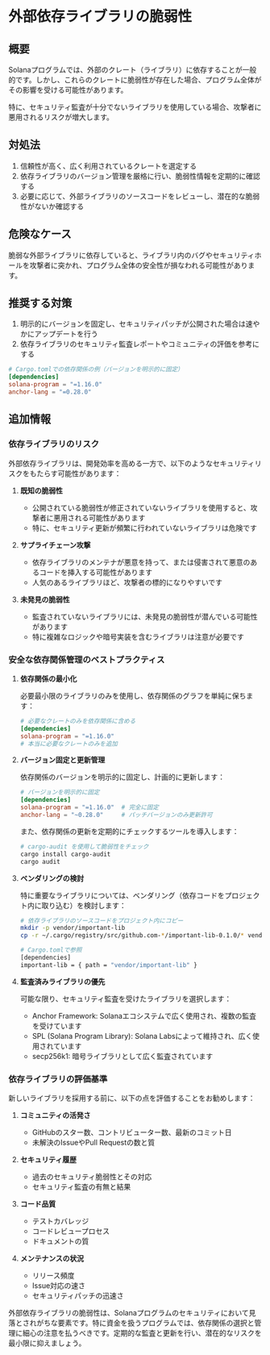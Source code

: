 # 外部依存ライブラリの脆弱性

## 概要

Solanaプログラムでは、外部のクレート（ライブラリ）に依存することが一般的です。しかし、これらのクレートに脆弱性が存在した場合、プログラム全体がその影響を受ける可能性があります。

特に、セキュリティ監査が十分でないライブラリを使用している場合、攻撃者に悪用されるリスクが増大します。

## 対処法

1. 信頼性が高く、広く利用されているクレートを選定する
2. 依存ライブラリのバージョン管理を厳格に行い、脆弱性情報を定期的に確認する
3. 必要に応じて、外部ライブラリのソースコードをレビューし、潜在的な脆弱性がないか確認する

## 危険なケース

脆弱な外部ライブラリに依存していると、ライブラリ内のバグやセキュリティホールを攻撃者に突かれ、プログラム全体の安全性が損なわれる可能性があります。

## 推奨する対策

1. 明示的にバージョンを固定し、セキュリティパッチが公開された場合は速やかにアップデートを行う
2. 依存ライブラリのセキュリティ監査レポートやコミュニティの評価を参考にする

```toml
# Cargo.tomlでの依存関係の例（バージョンを明示的に固定）
[dependencies]
solana-program = "=1.16.0"
anchor-lang = "=0.28.0"
```

## 追加情報

### 依存ライブラリのリスク

外部依存ライブラリは、開発効率を高める一方で、以下のようなセキュリティリスクをもたらす可能性があります：

1. **既知の脆弱性**
   - 公開されている脆弱性が修正されていないライブラリを使用すると、攻撃者に悪用される可能性があります
   - 特に、セキュリティ更新が頻繁に行われていないライブラリは危険です

2. **サプライチェーン攻撃**
   - 依存ライブラリのメンテナが悪意を持って、または侵害されて悪意のあるコードを挿入する可能性があります
   - 人気のあるライブラリほど、攻撃者の標的になりやすいです

3. **未発見の脆弱性**
   - 監査されていないライブラリには、未発見の脆弱性が潜んでいる可能性があります
   - 特に複雑なロジックや暗号実装を含むライブラリは注意が必要です

### 安全な依存関係管理のベストプラクティス

1. **依存関係の最小化**

   必要最小限のライブラリのみを使用し、依存関係のグラフを単純に保ちます：

   ```toml
   # 必要なクレートのみを依存関係に含める
   [dependencies]
   solana-program = "=1.16.0"
   # 本当に必要なクレートのみを追加
   ```

2. **バージョン固定と更新管理**

   依存関係のバージョンを明示的に固定し、計画的に更新します：

   ```toml
   # バージョンを明示的に固定
   [dependencies]
   solana-program = "=1.16.0"  # 完全に固定
   anchor-lang = "~0.28.0"     # パッチバージョンのみ更新許可
   ```

   また、依存関係の更新を定期的にチェックするツールを導入します：

   ```bash
   # cargo-audit を使用して脆弱性をチェック
   cargo install cargo-audit
   cargo audit
   ```

3. **ベンダリングの検討**

   特に重要なライブラリについては、ベンダリング（依存コードをプロジェクト内に取り込む）を検討します：

   ```bash
   # 依存ライブラリのソースコードをプロジェクト内にコピー
   mkdir -p vendor/important-lib
   cp -r ~/.cargo/registry/src/github.com-*/important-lib-0.1.0/* vendor/important-lib/
   
   # Cargo.tomlで参照
   [dependencies]
   important-lib = { path = "vendor/important-lib" }
   ```

4. **監査済みライブラリの優先**

   可能な限り、セキュリティ監査を受けたライブラリを選択します：

   - Anchor Framework: Solanaエコシステムで広く使用され、複数の監査を受けています
   - SPL (Solana Program Library): Solana Labsによって維持され、広く使用されています
   - secp256k1: 暗号ライブラリとして広く監査されています

### 依存ライブラリの評価基準

新しいライブラリを採用する前に、以下の点を評価することをお勧めします：

1. **コミュニティの活発さ**
   - GitHubのスター数、コントリビューター数、最新のコミット日
   - 未解決のIssueやPull Requestの数と質

2. **セキュリティ履歴**
   - 過去のセキュリティ脆弱性とその対応
   - セキュリティ監査の有無と結果

3. **コード品質**
   - テストカバレッジ
   - コードレビュープロセス
   - ドキュメントの質

4. **メンテナンスの状況**
   - リリース頻度
   - Issue対応の速さ
   - セキュリティパッチの迅速さ

外部依存ライブラリの脆弱性は、Solanaプログラムのセキュリティにおいて見落とされがちな要素です。特に資金を扱うプログラムでは、依存関係の選択と管理に細心の注意を払うべきです。定期的な監査と更新を行い、潜在的なリスクを最小限に抑えましょう。
